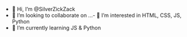- 👋 Hi, I’m @SilverZickZack
- 💞️ I’m looking to collaborate on ...- 👀 I’m interested in HTML, CSS, JS, Python 
- 🌱 I’m currently learning JS & Python
